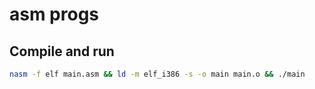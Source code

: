 # asm progs

## Compile and run
```sh
nasm -f elf main.asm && ld -m elf_i386 -s -o main main.o && ./main
```